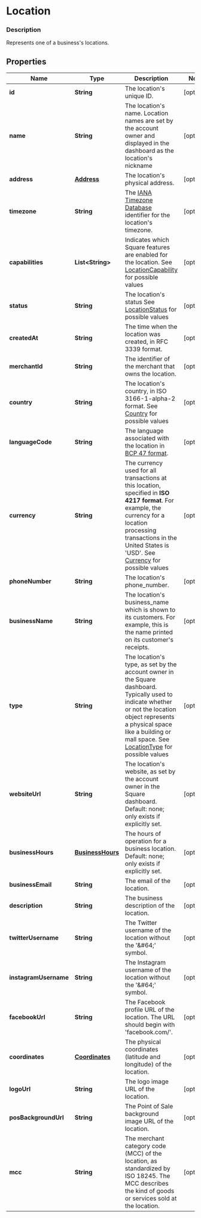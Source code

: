 
# Location

### Description

Represents one of a business's locations.

## Properties
Name | Type | Description | Notes
------------ | ------------- | ------------- | -------------
**id** | **String** | The location&#39;s unique ID. |  [optional]
**name** | **String** | The location&#39;s name. Location names are set by the account owner and displayed in the dashboard as the location&#39;s nickname |  [optional]
**address** | [**Address**](Address.md) | The location&#39;s physical address. |  [optional]
**timezone** | **String** | The [IANA Timezone Database](https://www.iana.org/time-zones) identifier for the location&#39;s timezone. |  [optional]
**capabilities** | **List&lt;String&gt;** | Indicates which Square features are enabled for the location. See [LocationCapability](#type-locationcapability) for possible values |  [optional]
**status** | **String** | The location&#39;s status See [LocationStatus](#type-locationstatus) for possible values |  [optional]
**createdAt** | **String** | The time when the location was created, in RFC 3339 format. |  [optional]
**merchantId** | **String** | The identifier of the merchant that owns the location. |  [optional]
**country** | **String** | The location&#39;s country, in ISO 3166-1-alpha-2 format. See [Country](#type-country) for possible values |  [optional]
**languageCode** | **String** | The language associated with the location in [BCP 47 format](https://tools.ietf.org/html/bcp47#appendix-A). |  [optional]
**currency** | **String** | The currency used for all transactions at this location, specified in __ISO 4217 format__. For example, the currency for a location processing transactions in the United States is &#39;USD&#39;. See [Currency](#type-currency) for possible values |  [optional]
**phoneNumber** | **String** | The location&#39;s phone_number. |  [optional]
**businessName** | **String** | The location&#39;s business_name which is shown to its customers. For example, this is the name printed on its customer&#39;s receipts. |  [optional]
**type** | **String** | The location&#39;s type, as set by the account owner in the Square dashboard. Typically used to indicate whether or not the location object represents a physical space like a building or mall space. See [LocationType](#type-locationtype) for possible values |  [optional]
**websiteUrl** | **String** | The location&#39;s website, as set by the account owner in the Square dashboard.  Default: none; only exists if explicitly set. |  [optional]
**businessHours** | [**BusinessHours**](BusinessHours.md) |   The hours of operation for a business location.  Default: none; only exists if explicitly set. |  [optional]
**businessEmail** | **String** | The email of the location. |  [optional]
**description** | **String** | The business description of the location. |  [optional]
**twitterUsername** | **String** | The Twitter username of the location without the &#39;&amp;#64;&#39; symbol. |  [optional]
**instagramUsername** | **String** | The Instagram username of the location without the &#39;&amp;#64;&#39; symbol. |  [optional]
**facebookUrl** | **String** | The Facebook profile URL of the location. The URL should begin with &#39;facebook.com/&#39;. |  [optional]
**coordinates** | [**Coordinates**](Coordinates.md) | The physical coordinates (latitude and longitude) of the location. |  [optional]
**logoUrl** | **String** | The logo image URL of the location. |  [optional]
**posBackgroundUrl** | **String** | The Point of Sale background image URL of the location. |  [optional]
**mcc** | **String** | The merchant category code (MCC) of the location, as standardized by ISO 18245. The MCC describes the kind of goods or services sold at the location. |  [optional]



